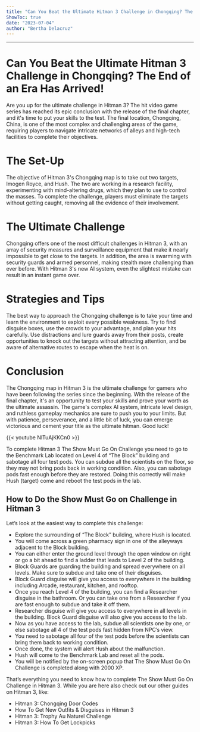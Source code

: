 ```yaml
---
title: "Can You Beat the Ultimate Hitman 3 Challenge in Chongqing? The End of an Era Has Arrived!"
ShowToc: true 
date: "2023-07-04"
author: "Bertha Delacruz"
---
```

*****
# Can You Beat the Ultimate Hitman 3 Challenge in Chongqing? The End of an Era Has Arrived!

Are you up for the ultimate challenge in Hitman 3? The hit video game series has reached its epic conclusion with the release of the final chapter, and it's time to put your skills to the test. The final location, Chongqing, China, is one of the most complex and challenging areas of the game, requiring players to navigate intricate networks of alleys and high-tech facilities to complete their objectives.

# The Set-Up
The objective of Hitman 3's Chongqing map is to take out two targets, Imogen Royce, and Hush. The two are working in a research facility, experimenting with mind-altering drugs, which they plan to use to control the masses. To complete the challenge, players must eliminate the targets without getting caught, removing all the evidence of their involvement.

# The Ultimate Challenge
Chongqing offers one of the most difficult challenges in Hitman 3, with an array of security measures and surveillance equipment that make it nearly impossible to get close to the targets. In addition, the area is swarming with security guards and armed personnel, making stealth more challenging than ever before. With Hitman 3's new AI system, even the slightest mistake can result in an instant game over.

# Strategies and Tips
The best way to approach the Chongqing challenge is to take your time and learn the environment to exploit every possible weakness. Try to find disguise boxes, use the crowds to your advantage, and plan your hits carefully. Use distractions and lure guards away from their posts, create opportunities to knock out the targets without attracting attention, and be aware of alternative routes to escape when the heat is on.

# Conclusion
The Chongqing map in Hitman 3 is the ultimate challenge for gamers who have been following the series since the beginning. With the release of the final chapter, it's an opportunity to test your skills and prove your worth as the ultimate assassin. The game's complex AI system, intricate level design, and ruthless gameplay mechanics are sure to push you to your limits. But with patience, perseverance, and a little bit of luck, you can emerge victorious and cement your title as the ultimate hitman. Good luck!

{{< youtube NlTuAjKKCn0 >}} 



To complete Hitman 3 The Show Must Go On Challenge you need to go to the Benchmark Lab located on Level 4 of “The Block” building and sabotage all four test pods. You can subdue all the scientists on the floor, so they may not bring pods back in working condition. Also, you can sabotage pods fast enough before they are restored. Doing this correctly will make Hush (target) come and reboot the test pods in the lab.
 
## How to Do the Show Must Go on Challenge in Hitman 3
 
Let’s look at the easiest way to complete this challenge:
 
- Explore the surrounding of “The Block” building, where Hush is located.
 - You will come across a green pharmacy sign in one of the alleyways adjacent to the Block building.
 - You can either enter the ground level through the open window on right or go a bit ahead to find a ladder that leads to Level 2 of the building.
 - Block Guards are guarding the building and spread everywhere on all levels. Make sure to subdue and take one of their disguises.
 - Block Guard disguise will give you access to everywhere in the building including Arcade, restaurant, kitchen, and rooftop.
 - Once you reach Level 4 of the building, you can find a Researcher disguise in the bathroom. Or you can take one from a Researcher if you are fast enough to subdue and take it off them.
 - Researcher disguise will give you access to everywhere in all levels in the building. Block Guard disguise will also give you access to the lab.
 - Now as you have access to the lab, subdue all scientists one by one, or else sabotage all 4 of the test pods fast hidden from NPC’s view.
 - You need to sabotage all four of the test pods before the scientists can bring them back to working condition.
 - Once done, the system will alert Hush about the malfunction.
 - Hush will come to the Benchmark Lab and reset all the pods.
 - You will be notified by the on-screen popup that The Show Must Go On Challenge is completed along with 2000 XP.

 
That’s everything you need to know how to complete The Show Must Go On Challenge in Hitman 3. While you are here also check out our other guides on Hitman 3, like:
 
- Hitman 3: Chongqing Door Codes
 - How To Get New Outfits & Disguises in Hitman 3
 - Hitman 3: Trophy Au Naturel Challenge
 - Hitman 3: How To Get Lockpicks





